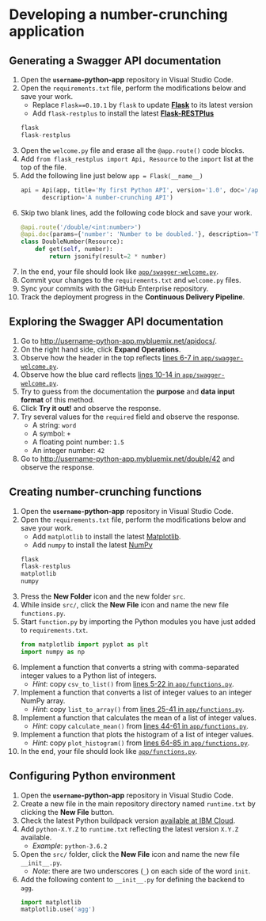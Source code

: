 # Developing a number-crunching application

## Generating a Swagger API documentation

1. Open the **`username`-python-app** repository in Visual Studio Code.
1. Open the `requirements.txt` file, perform the modifications below and save your work.
    * Replace `Flask==0.10.1` by `flask` to update [**Flask**](http://flask.pocoo.org) to its latest version
    * Add `flask-restplus` to install the latest [**Flask-RESTPlus**](https://flask-restplus.readthedocs.io)
    ```Python
    flask
    flask-restplus
    ```
1. Open the `welcome.py` file and erase all the `@app.route()` code blocks.
1. Add `from flask_restplus import Api, Resource` to the `import` list at the top of the file.
1. Add the following line just below `app = Flask(__name__)`
    ```Python
    api = Api(app, title='My first Python API', version='1.0', doc='/apidocs/',
          description='A number-crunching API')
    ```
1. Skip two blank lines, add the following code block and save your work.
    ```Python
    @api.route('/double/<int:number>')
    @api.doc(params={'number': 'Number to be doubled.'}, description='This method doubles the input.')
    class DoubleNumber(Resource):
        def get(self, number):
            return jsonify(result=2 * number)
    ```
1. In the end, your file should look like [`app/swagger-welcome.py`](app/swagger-welcome.py).
1. Commit your changes to the `requirements.txt` and `welcome.py` files.
1. Sync your commits with the GitHub Enterprise repository.
1. Track the deployment progress in the **Continuous Delivery Pipeline**.

## Exploring the Swagger API documentation

1. Go to <http://username-python-app.mybluemix.net/apidocs/>.
1. On the right hand side, click **Expand Operations**.
1. Observe how the header in the top reflects [lines 6-7 in `app/swagger-welcome.py`](app/swagger-welcome.py#L6-L7).
1. Observe how the blue card reflects [lines 10-14 in `app/swagger-welcome.py`](app/swagger-welcome.py#L10-L14).
1. Try to guess from the documentation the **purpose** and **data input format** of this method.
1. Click **Try it out!** and observe the response.
1. Try several values for the `required` field and observe the response.
    * A string: `word`
    * A symbol: `+`
    * A floating point number: `1.5`
    * An integer number: `42`
1. Go to <http://username-python-app.mybluemix.net/double/42> and observe the response.

## Creating number-crunching functions

1. Open the **`username`-python-app** repository in Visual Studio Code.
1. Open the `requirements.txt` file, perform the modifications below and save your work.
    * Add `matplotlib` to install the latest [Matplotlib](https://matplotlib.org).
    * Add `numpy` to install the latest [NumPy](http://www.numpy.org)
    ```Python
    flask
    flask-restplus
    matplotlib
    numpy
    ```
1. Press the **New Folder** icon and the new folder `src`.
1. While inside `src/`, click the **New File** icon and name the new file `functions.py`.
1. Start `function.py` by importing the Python modules you have just added to `requirements.txt`.
    ```Python
    from matplotlib import pyplot as plt
    import numpy as np
    ```
1. Implement a function that converts a string with comma-separated integer values to a Python list of integers.
    * *Hint*: copy `csv_to_list()` from [lines 5-22 in `app/functions.py`](app/functions.py#L5-L22).
1. Implement a function that converts a list of integer values to an integer NumPy array.
    * *Hint*: copy `list_to_array()` from [lines 25-41 in `app/functions.py`](app/functions.py#L25-L41).
1. Implement a function that calculates the mean of a list of integer values.
    * *Hint*: copy `calculate_mean()` from [lines 44-61 in `app/functions.py`](app/functions.py#L44-L61).
1. Implement a function that plots the histogram of a list of integer values.
    * *Hint*: copy `plot_histogram()` from [lines 64-85 in `app/functions.py`](app/functions.py#L64-L85).
1. In the end, your file should look like [`app/functions.py`](app/functions.py).

## Configuring Python environment

1. Open the **`username`-python-app** repository in Visual Studio Code.
1. Create a new file in the main repository directory named `runtime.txt` by clicking the **New File** button.
1. Check the latest Python buildpack version [available at IBM Cloud](https://console.bluemix.net/docs/runtimes/python/index.html#python_runtime).
1. Add `python-X.Y.Z` to `runtime.txt` reflecting the latest version `X.Y.Z` available.
    * *Example*: `python-3.6.2`
1. Open the `src/` folder, click the **New File** icon and name the new file `__init__.py`.
    * *Note*: there are two underscores (`_`) on each side of the word `init`.
1. Add the following content to `__init__.py` for defining the backend to `agg`.
    ```Python
    import matplotlib
    matplotlib.use('agg')
    ```